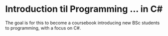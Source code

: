 # Introduction til Programming ... in C#

The goal is for this to become a coursebook introducing new BSc students to programming, with a focus on C#.

